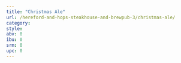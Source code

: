 ```yaml
---
title: "Christmas Ale"
url: /hereford-and-hops-steakhouse-and-brewpub-3/christmas-ale/
category: 
style: 
abv: 0
ibu: 0
srm: 0
upc: 0
---
```



